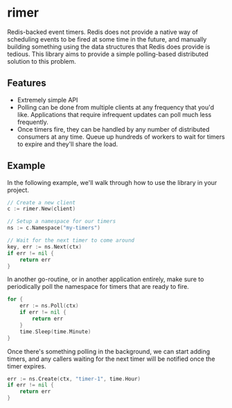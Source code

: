# rimer
Redis-backed event timers. Redis does not provide a native way of scheduling events to be fired at some time in the future, and manually building something using the data structures that Redis does provide is tedious. This library aims to provide a simple polling-based distributed solution to this problem.

## Features
* Extremely simple API
* Polling can be done from multiple clients at any frequency that you'd like. Applications that require infrequent updates can poll much less frequently.
* Once timers fire, they can be handled by any number of distributed consumers at any time. Queue up hundreds of workers to wait for timers to expire and they'll share the load.

## Example
In the following example, we'll walk through how to use the library in your project. 

```go
// Create a new client
c := rimer.New(client)

// Setup a namespace for our timers
ns := c.Namespace("my-timers")

// Wait for the next timer to come around
key, err := ns.Next(ctx)
if err != nil {
    return err
}
```

In another go-routine, or in another application entirely, make sure to periodically poll the namespace for timers that are ready to fire.
```go
for {
    err := ns.Poll(ctx)
    if err != nil {
        return err
    }
    time.Sleep(time.Minute)
}
```

Once there's something polling in the background, we can start adding timers, and any callers waiting for the next timer will be notified once the timer expires.
```go
err := ns.Create(ctx, "timer-1", time.Hour)
if err != nil {
    return err
}
```
